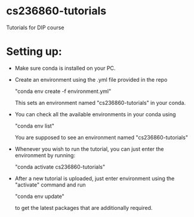 # cs236860-tutorials
Tutorials for DIP course


# Setting up:
-  Make sure conda is installed on your PC.
-  Create an environment using the .yml file provided in the repo

    "conda env create -f environment.yml"

   This sets an environment named "cs236860-tutorials" in your conda. 

-  You can check all the available environments in your conda using 

    "conda env list"

   You are supposed to see an environment named "cs236860-tutorials"

-  Whenever you wish to run the tutorial, you can just enter the environment by running: 
   
   "conda activate cs236860-tutorials"

-  After a new tutorial is uploaded, just enter environment using the "activate" command and run

    "conda env update"
   
   to get the latest packages that are additionally required.
